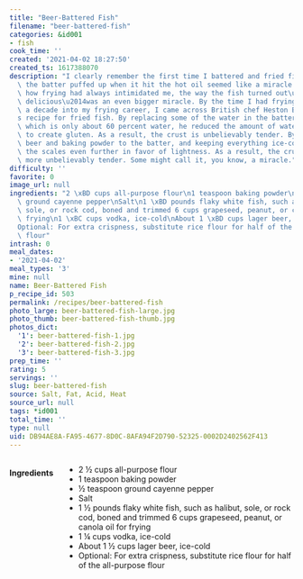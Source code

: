 ```yaml
---
title: "Beer-Battered Fish"
filename: "beer-battered-fish"
categories: &id001
- fish
cook_time: ''
created: '2021-04-02 18:27:50'
created_ts: 1617388070
description: "I clearly remember the first time I battered and fried fish; the way\
  \ the batter puffed up when it hit the hot oil seemed like a miracle. Considering\
  \ how frying had always intimidated me, the way the fish turned out\u2014crisp and\
  \ delicious\u2014was an even bigger miracle. By the time I had frying down , about\
  \ a decade into my frying career, I came across British chef Heston Blumenthal\u2019\
  s recipe for fried fish. By replacing some of the water in the batter with vodka,\
  \ which is only about 60 percent water, he reduced the amount of water available\
  \ to create gluten. As a result, the crust is unbelievably tender. By adding fizzy\
  \ beer and baking powder to the batter, and keeping everything ice-cold, he tipped\
  \ the scales even further in favor of lightness. As a result, the crust is even\
  \ more unbelievably tender. Some might call it, you know, a miracle."
difficulty: ''
favorite: 0
image_url: null
ingredients: "2 \xBD cups all-purpose flour\n1 teaspoon baking powder\n\xBD teaspoon\
  \ ground cayenne pepper\nSalt\n1 \xBD pounds flaky white fish, such as halibut,\
  \ sole, or rock cod, boned and trimmed 6 cups grapeseed, peanut, or canola oil for\
  \ frying\n1 \xBC cups vodka, ice-cold\nAbout 1 \xBD cups lager beer, ice-cold\n\
  Optional: For extra crispness, substitute rice flour for half of the all-purpose\
  \ flour"
intrash: 0
meal_dates:
- '2021-04-02'
meal_types: '3'
mine: null
name: Beer-Battered Fish
p_recipe_id: 503
permalink: /recipes/beer-battered-fish
photo_large: beer-battered-fish-large.jpg
photo_thumb: beer-battered-fish-thumb.jpg
photos_dict:
  '1': beer-battered-fish-1.jpg
  '2': beer-battered-fish-2.jpg
  '3': beer-battered-fish-3.jpg
prep_time: ''
rating: 5
servings: ''
slug: beer-battered-fish
source: Salt, Fat, Acid, Heat
source_url: null
tags: *id001
total_time: ''
type: null
uid: DB94AE8A-FA95-4677-8D0C-8AFA94F2D790-52325-0002D2402562F413
---
```

<div class="large-8 medium-7 columns" id="writeup">	</div><!-- #writeup -->
</div><!-- #row-one -->
<div class="row" id="row-two">	<div class="medium-4 small-5 columns" id="ingredients"><h4>Ingredients</h4><div class="box box-ingredients content"><ul>
<li>2 ½ cups all-purpose flour</li>
<li>1 teaspoon baking powder</li>
<li>½ teaspoon ground cayenne pepper</li>
<li>Salt</li>
<li>1 ½ pounds flaky white fish, such as halibut, sole, or rock cod, boned and trimmed 6 cups grapeseed, peanut, or canola oil for frying</li>
<li>1 ¼ cups vodka, ice-cold</li>
<li>About 1 ½ cups lager beer, ice-cold</li>
<li>Optional: For extra crispness, substitute rice flour for half of the all-purpose flour</li>
</ul>
</div>	</div>	<div class="medium-6 small-7 columns" id="directions">	</div>